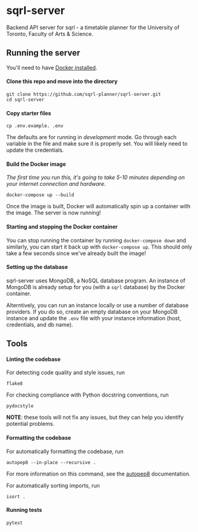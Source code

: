 # sqrl-server
 Backend API server for sqrl - a timetable planner for the University of Toronto, Faculty of Arts & Science.

 ## Running the server
 You'll need to have [Docker installed](https://docs.docker.com/get-docker/).

 #### Clone this repo and move into the directory
 ```shell
 git clone https://github.com/sqrl-planner/sqrl-server.git
 cd sqrl-server
 ```

 #### Copy starter files
 ```shell
 cp .env.example. .env
 ```
 The defaults are for running in *development* mode. Go through each variable in the file and make sure it is properly set. You will likely need to update the
 credentials.

 #### Build the Docker image

 *The first time you run this, it's going to take 5-10 minutes depending on your internet connection and hardware.*
 ```shell
 docker-compose up --build
 ```
 Once the image is built, Docker will automatically spin up a container with the image. The server is now running!

 #### Starting and stopping the Docker container

 You can stop running the container by running ``docker-compose down`` and similarly, you can start it back up with ``docker-compose up``. This should only take a few seconds since we've already built the image!

#### Setting up the database

sqrl-server uses MongoDB, a NoSQL database program. An instance of MongoDB is already setup for you (with a ``sqrl`` database) by the Docker container.

Alterntively, you can run an instance locally or use a number of database providers. If you do so, create an empty database on your MongoDB instance and update the ``.env`` file with your instance information (host, credentials, and db name).

## Tools

#### Linting the codebase
For detecting code quality and style issues, run
```
flake8
```
For checking compliance with Python docstring conventions, run
```
pydocstyle
```

**NOTE**: these tools will not fix any issues, but they can help you identify potential problems.

#### Formatting the codebase
For automatically formatting the codebase, run
```
autopep8 --in-place --recursive .
```
For more information on this command, see the [autopep8](https://pypi.python.org/pypi/autopep8) documentation.

For automatically sorting imports, run
```
isort .
```

#### Running tests
````
pytest
````
